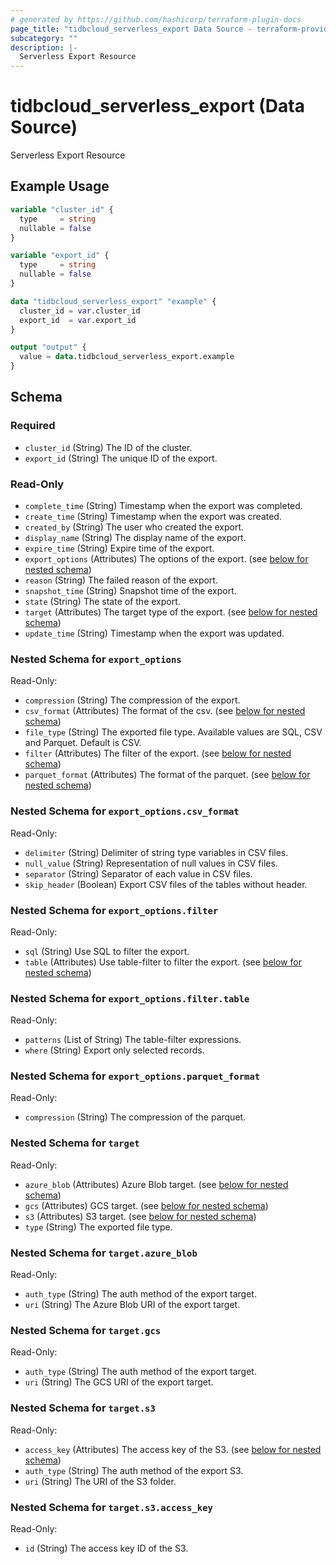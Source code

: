 ```yaml
---
# generated by https://github.com/hashicorp/terraform-plugin-docs
page_title: "tidbcloud_serverless_export Data Source - terraform-provider-tidbcloud"
subcategory: ""
description: |-
  Serverless Export Resource
---
```


# tidbcloud_serverless_export (Data Source)

Serverless Export Resource

## Example Usage

```terraform
variable "cluster_id" {
  type     = string
  nullable = false
}

variable "export_id" {
  type     = string
  nullable = false
}

data "tidbcloud_serverless_export" "example" {
  cluster_id = var.cluster_id
  export_id  = var.export_id
}

output "output" {
  value = data.tidbcloud_serverless_export.example
}
```

<!-- schema generated by tfplugindocs -->
## Schema

### Required

- `cluster_id` (String) The ID of the cluster.
- `export_id` (String) The unique ID of the export.

### Read-Only

- `complete_time` (String) Timestamp when the export was completed.
- `create_time` (String) Timestamp when the export was created.
- `created_by` (String) The user who created the export.
- `display_name` (String) The display name of the export.
- `expire_time` (String) Expire time of the export.
- `export_options` (Attributes) The options of the export. (see [below for nested schema](#nestedatt--export_options))
- `reason` (String) The failed reason of the export.
- `snapshot_time` (String) Snapshot time of the export.
- `state` (String) The state of the export.
- `target` (Attributes) The target type of the export. (see [below for nested schema](#nestedatt--target))
- `update_time` (String) Timestamp when the export was updated.

<a id="nestedatt--export_options"></a>
### Nested Schema for `export_options`

Read-Only:

- `compression` (String) The compression of the export.
- `csv_format` (Attributes) The format of the csv. (see [below for nested schema](#nestedatt--export_options--csv_format))
- `file_type` (String) The exported file type. Available values are SQL, CSV and Parquet. Default is CSV.
- `filter` (Attributes) The filter of the export. (see [below for nested schema](#nestedatt--export_options--filter))
- `parquet_format` (Attributes) The format of the parquet. (see [below for nested schema](#nestedatt--export_options--parquet_format))

<a id="nestedatt--export_options--csv_format"></a>
### Nested Schema for `export_options.csv_format`

Read-Only:

- `delimiter` (String) Delimiter of string type variables in CSV files.
- `null_value` (String) Representation of null values in CSV files.
- `separator` (String) Separator of each value in CSV files.
- `skip_header` (Boolean) Export CSV files of the tables without header.


<a id="nestedatt--export_options--filter"></a>
### Nested Schema for `export_options.filter`

Read-Only:

- `sql` (String) Use SQL to filter the export.
- `table` (Attributes) Use table-filter to filter the export. (see [below for nested schema](#nestedatt--export_options--filter--table))

<a id="nestedatt--export_options--filter--table"></a>
### Nested Schema for `export_options.filter.table`

Read-Only:

- `patterns` (List of String) The table-filter expressions.
- `where` (String) Export only selected records.



<a id="nestedatt--export_options--parquet_format"></a>
### Nested Schema for `export_options.parquet_format`

Read-Only:

- `compression` (String) The compression of the parquet.



<a id="nestedatt--target"></a>
### Nested Schema for `target`

Read-Only:

- `azure_blob` (Attributes) Azure Blob target. (see [below for nested schema](#nestedatt--target--azure_blob))
- `gcs` (Attributes) GCS target. (see [below for nested schema](#nestedatt--target--gcs))
- `s3` (Attributes) S3 target. (see [below for nested schema](#nestedatt--target--s3))
- `type` (String) The exported file type.

<a id="nestedatt--target--azure_blob"></a>
### Nested Schema for `target.azure_blob`

Read-Only:

- `auth_type` (String) The auth method of the export target.
- `uri` (String) The Azure Blob URI of the export target.


<a id="nestedatt--target--gcs"></a>
### Nested Schema for `target.gcs`

Read-Only:

- `auth_type` (String) The auth method of the export target.
- `uri` (String) The GCS URI of the export target.


<a id="nestedatt--target--s3"></a>
### Nested Schema for `target.s3`

Read-Only:

- `access_key` (Attributes) The access key of the S3. (see [below for nested schema](#nestedatt--target--s3--access_key))
- `auth_type` (String) The auth method of the export S3.
- `uri` (String) The URI of the S3 folder.

<a id="nestedatt--target--s3--access_key"></a>
### Nested Schema for `target.s3.access_key`

Read-Only:

- `id` (String) The access key ID of the S3.
